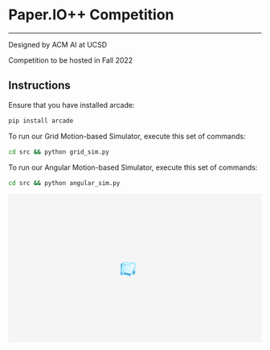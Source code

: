 # Paper.IO++ Competition

---

Designed by ACM AI at UCSD

Competition to be hosted in Fall 2022

## Instructions

Ensure that you have installed arcade:

```bash
pip install arcade
```

To run our Grid Motion-based Simulator, execute this set of commands:

```bash
cd src && python grid_sim.py
```

To run our Angular Motion-based Simulator, execute this set of commands:

```bash
cd src && python angular_sim.py
```

![angular simulator](animations/angular_sim.gif)